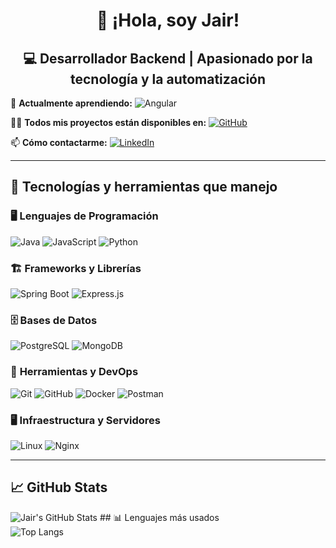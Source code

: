<h1 align="center">👋 ¡Hola, soy Jair! </h1>

<h2 align="center">💻 Desarrollador Backend | Apasionado por la tecnología y la automatización </h2>

🌱 **Actualmente aprendiendo:**  ![Angular](https://img.shields.io/badge/Angular-DD0031?style=for-the-badge&logo=angular&logoColor=white)  

👨‍💻 **Todos mis proyectos están disponibles en:**  [![GitHub](https://img.shields.io/badge/GitHub-181717?style=for-the-badge&logo=github&logoColor=white)](https://github.com/Jair25x)  

📫 **Cómo contactarme:**  [![LinkedIn](https://img.shields.io/badge/LinkedIn-0A66C2?style=for-the-badge&logo=linkedin&logoColor=white)](https://www.linkedin.com/in/jair-almanza-cuno-61038b208)  

---

## 🚀 Tecnologías y herramientas que manejo  

### 🖥 **Lenguajes de Programación**  
![Java](https://img.shields.io/badge/Java-ED8B00?style=for-the-badge&logo=openjdk&logoColor=white) ![JavaScript](https://img.shields.io/badge/JavaScript-F7DF1E?style=for-the-badge&logo=javascript&logoColor=black) ![Python](https://img.shields.io/badge/Python-3776AB?style=for-the-badge&logo=python&logoColor=white)

### 🏗 **Frameworks y Librerías**  
![Spring Boot](https://img.shields.io/badge/Spring%20Boot-6DB33F?style=for-the-badge&logo=spring-boot&logoColor=white) ![Express.js](https://img.shields.io/badge/Express.js-000000?style=for-the-badge&logo=express&logoColor=white)  

### 🗄 **Bases de Datos**  
![PostgreSQL](https://img.shields.io/badge/PostgreSQL-4169E1?style=for-the-badge&logo=postgresql&logoColor=white) ![MongoDB](https://img.shields.io/badge/MongoDB-47A248?style=for-the-badge&logo=mongodb&logoColor=white)  

### 🔧 **Herramientas y DevOps**  
![Git](https://img.shields.io/badge/Git-F05032?style=for-the-badge&logo=git&logoColor=white) ![GitHub](https://img.shields.io/badge/GitHub-181717?style=for-the-badge&logo=github&logoColor=white) ![Docker](https://img.shields.io/badge/Docker-2496ED?style=for-the-badge&logo=docker&logoColor=white) ![Postman](https://img.shields.io/badge/Postman-FF6C37?style=for-the-badge&logo=postman&logoColor=white)  

### 🖥 **Infraestructura y Servidores**  
![Linux](https://img.shields.io/badge/Linux-FCC624?style=for-the-badge&logo=linux&logoColor=black) ![Nginx](https://img.shields.io/badge/Nginx-009639?style=for-the-badge&logo=nginx&logoColor=white)  

---

## 📈 GitHub Stats  
![Jair's GitHub Stats](https://github-readme-stats.vercel.app/api?username=Jair25x&show_icons=true&theme=dark) ## 📊 Lenguajes más usados  
![Top Langs](https://github-readme-stats.vercel.app/api/top-langs/?username=Jair25x&layout=compact&theme=dark)  
